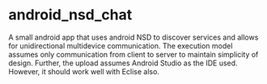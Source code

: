 # android_nsd_chat
A small android app that uses android NSD to discover services and allows for unidirectional multidevice communication.
The execution model assumes only communication from client to server to maintain simplicity of design.
Further, the upload assumes Android Studio as the IDE used. However, it should work well with Eclise also.
